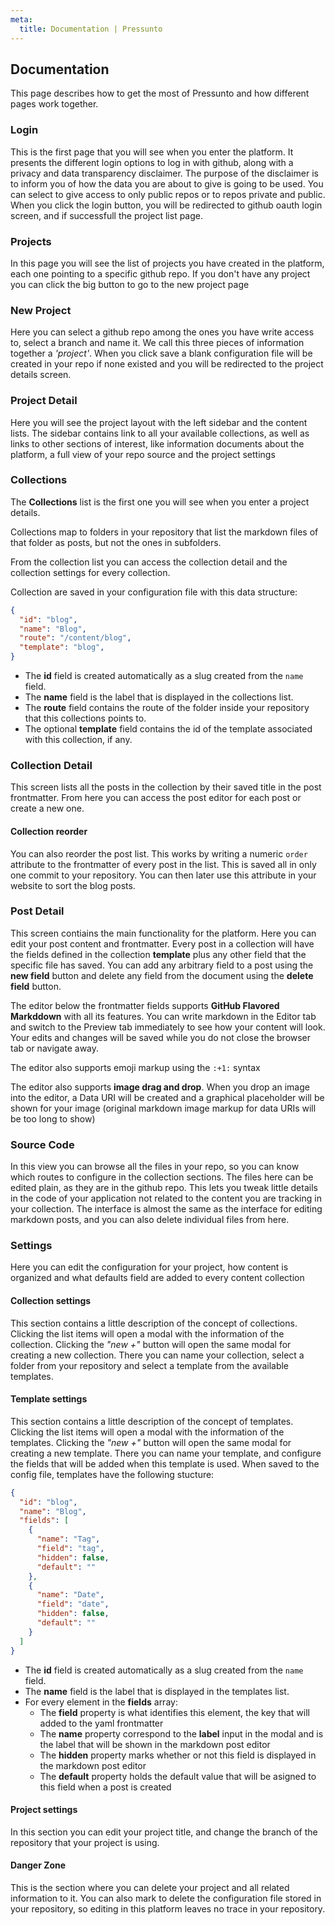```yaml
---
meta:
  title: Documentation | Pressunto
---
```


## Documentation

This page describes how to get the most of Pressunto and how different pages work together.

### Login

This is the first page that you will see when you enter the platform. It presents the different login options to log in with github, along with a privacy and data transparency disclaimer. The purpose of the disclaimer is to inform you of how the data you are about to give is going to be used. You can select to give access to only public repos or to repos private and public. When you click the login button, you will be redirected to github oauth login screen, and if successfull the project list page.

### Projects

In this page you will see the list of projects you have created in the platform, each one pointing to a specific github repo. If you don't have any project you can click the big button to go to the new project page

### New Project

Here you can select a github repo among the ones you have write access to, select a branch and name it. We call this three pieces of information together a _'project'_. When you click save a blank configuration file will be created in your repo if none existed and you will be redirected to the project details screen.

### Project Detail

Here you will see the project layout with the left sidebar and the content lists. The sidebar contains link to all your available collections, as well as links to other sections of interest, like information documents about the platform, a full view of your repo source and the project settings

### Collections

The **Collections** list is the first one you will see when you enter a project details.

Collections map to folders in your repository that list the markdown files of that folder as posts, but not the ones in subfolders.

From the collection list you can access the collection detail and the collection settings for every collection.

Collection are saved in your configuration file with this data structure:

```json
{
  "id": "blog",
  "name": "Blog",
  "route": "/content/blog",
  "template": "blog",
}
```

- The **id** field is created automatically as a slug created from the `name` field.
- The **name** field is the label that is displayed in the collections list.
- The **route** field contains the route of the folder inside your repository that this collections points to.
- The optional **template** field contains the id of the template associated with this collection, if any.

### Collection Detail

This screen lists all the posts in the collection by their saved title in the post frontmatter. From here you can access the post editor for each post or create a new one.

#### Collection reorder

You can also reorder the post list. This works by writing a numeric `order` attribute to the frontmatter of every post in the list. This is saved all in only one commit to your repository. You can then later use this attribute in your website to sort the blog posts.

### Post Detail

This screen contiains the main functionality for the platform. Here you can edit your post content and frontmatter. Every post in a collection will have the fields defined in the collection **template** plus any other field that the specific file has saved. You can add any arbitrary field to a post using the **new field** button and delete any field from the document using the **delete field** button.

The editor below the frontmatter fields supports **GitHub Flavored Markddown** with all its features. You can write markdown in the Editor tab and switch to the Preview tab immediately to see how your content will look. Your edits and changes will be saved while you do not close the browser tab or navigate away.

The editor also supports emoji markup using the `:+1:` syntax

The editor also supports **image drag and drop**. When you drop an image into the editor, a Data URI will be created and a graphical placeholder will be shown for your image (original markdown image markup for data URIs will be too long to show)

### Source Code

In this view you can browse all the files in your repo, so you can know which routes to configure in the collection sections. The files here can be edited plain, as they are in the github repo. This lets you tweak little details in the code of your application not related to the content you are tracking in your collection. The interface is almost the same as the interface for editing markdown posts, and you can also delete individual files from here.

### Settings

Here you can edit the configuration for your project, how content is organized and what defaults field are added to every content collection 

#### Collection settings

This section contains a little description of the concept of collections. Clicking the list items will open a modal with the information of the collection. Clicking the _"new +"_ button will open the same modal for creating a new collection. There you can name your collection, select a folder from your repository and select a template from the available templates.

#### Template settings

This section contains a little description of the concept of templates. Clicking the list items will open a modal with the information of the templates. Clicking the _"new +"_ button will open the same modal for creating a new template. There you can name your template, and configure the fields that will be added when this template is used. When saved to the config file, templates have the following stucture:

```json
{
  "id": "blog",
  "name": "Blog",
  "fields": [
    {
      "name": "Tag",
      "field": "tag",
      "hidden": false,
      "default": ""
    },
    {
      "name": "Date",
      "field": "date",
      "hidden": false,
      "default": ""
    }
  ]
}
```

- The **id** field is created automatically as a slug created from the `name` field.
- The **name** field is the label that is displayed in the templates list.
- For every element in the **fields** array:
  - The **field** property is what identifies this element, the key that will added to the yaml frontmatter
  - The **name** property correspond to the **label** input in the modal and is the label that will be shown in the markdown post editor
  - The **hidden** property marks whether or not this field is displayed in the markdown post editor 
  - The **default** property holds the default value that will be asigned to this field when a post is created

#### Project settings

In this section you can edit your project title, and change the branch of the repository that your project is using.

#### Danger Zone

This is the section where you can delete your project and all related information to it. You can also mark to delete the configuration file stored in your repository, so editing in this platform leaves no trace in your repository.

